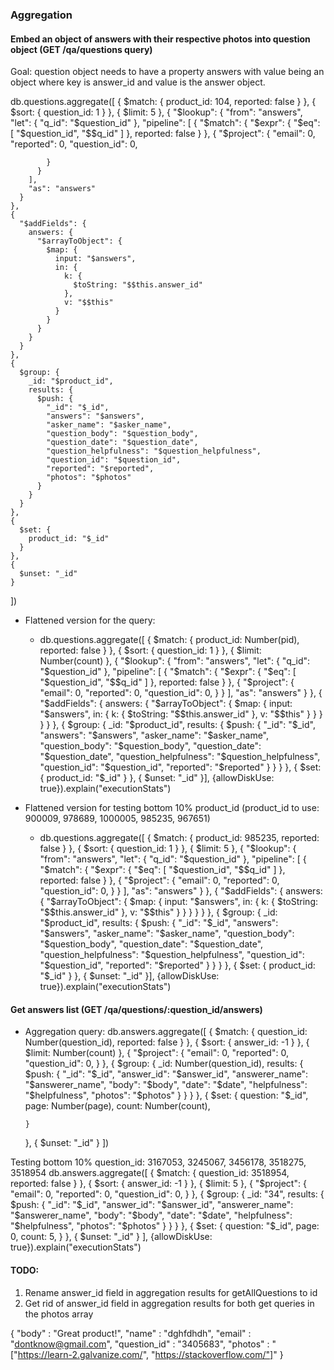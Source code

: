 ### Aggregation

#### Embed an object of answers with their respective photos into question object (GET /qa/questions query)

Goal: question object needs to have a property answers with value being an object where key is answer_id and value is the answer object.

  db.questions.aggregate([
    {
      $match: {
        product_id: 104,
        reported: false
      }
    },
    {
      $sort: {
        question_id: 1
      }
    },
    {
      $limit: 5
    },
    {
      "$lookup": {
        "from": "answers",
        "let": {
          "q_id": "$question_id"
        },
        "pipeline": [
          {
            "$match": {
              "$expr": {
                "$eq": [
                  "$question_id",
                  "$$q_id"
                ]
              },
              reported: false
            }
          },
          {
            "$project": {
              "email": 0,
              "reported": 0,
              "question_id": 0,

            }
          }
        ],
        "as": "answers"
      }
    },
    {
      "$addFields": {
        answers: {
          "$arrayToObject": {
            $map: {
              input: "$answers",
              in: {
                k: {
                  $toString: "$$this.answer_id"
                },
                v: "$$this"
              }
            }
          }
        }
      }
    },
    {
      $group: {
        _id: "$product_id",
        results: {
          $push: {
            "_id": "$_id",
            "answers": "$answers",
            "asker_name": "$asker_name",
            "question_body": "$question_body",
            "question_date": "$question_date",
            "question_helpfulness": "$question_helpfulness",
            "question_id": "$question_id",
            "reported": "$reported",
            "photos": "$photos"
          }
        }
      }
    },
    {
      $set: {
        product_id: "$_id"
      }
    },
    {
      $unset: "_id"
    }
  ])

  - Flattened version for the query:
    - db.questions.aggregate([ { $match: { product_id: Number(pid), reported: false } }, { $sort: { question_id: 1 } }, { $limit: Number(count) }, { "$lookup": { "from": "answers", "let": { "q_id": "$question_id" }, "pipeline": [ { "$match": { "$expr": { "$eq": [ "$question_id", "$$q_id" ] }, reported: false } }, { "$project": { "email": 0, "reported": 0, "question_id": 0, } } ], "as": "answers" } }, { "$addFields": { answers: { "$arrayToObject": { $map: { input: "$answers", in: { k: { $toString: "$$this.answer_id" }, v: "$$this" } } } } } }, { $group: { _id: "$product_id", results: { $push: { "_id": "$_id", "answers": "$answers", "asker_name": "$asker_name", "question_body": "$question_body", "question_date": "$question_date", "question_helpfulness": "$question_helpfulness", "question_id": "$question_id", "reported": "$reported" } } } }, { $set: { product_id: "$_id" } }, { $unset: "_id" }], {allowDiskUse: true}).explain("executionStats")

  - Flattened version for testing bottom 10% product_id (product_id to use: 900009, 978689, 1000005, 985235, 967651)
    - db.questions.aggregate([ { $match: { product_id: 985235, reported: false } }, { $sort: { question_id: 1 } }, { $limit: 5 }, { "$lookup": { "from": "answers", "let": { "q_id": "$question_id" }, "pipeline": [ { "$match": { "$expr": { "$eq": [ "$question_id", "$$q_id" ] }, reported: false } }, { "$project": { "email": 0, "reported": 0, "question_id": 0, } } ], "as": "answers" } }, { "$addFields": { answers: { "$arrayToObject": { $map: { input: "$answers", in: { k: { $toString: "$$this.answer_id" }, v: "$$this" } } } } } }, { $group: { _id: "$product_id", results: { $push: { "_id": "$_id", "answers": "$answers", "asker_name": "$asker_name", "question_body": "$question_body", "question_date": "$question_date", "question_helpfulness": "$question_helpfulness", "question_id": "$question_id", "reported": "$reported" } } } }, { $set: { product_id: "$_id" } }, { $unset: "_id" }], {allowDiskUse: true}).explain("executionStats")

#### Get answers list (GET /qa/questions/:question_id/answers)

- Aggregation query:
    db.answers.aggregate([
    {
      $match: {
        question_id: Number(question_id),
        reported: false
      }
    },
    {
      $sort: {
        answer_id: -1
      }
    },
    {
      $limit: Number(count)
    },
    {
      "$project": {
        "email": 0,
        "reported": 0,
        "question_id": 0,
      }
    },
    {
      $group: {
        _id: Number(question_id),
        results: {
          $push: {
            "_id": "$_id",
            "answer_id": "$answer_id",
            "answerer_name": "$answerer_name",
            "body": "$body",
            "date": "$date",
            "helpfulness": "$helpfulness",
            "photos": "$photos"
          }
        }
      }
    },
    {
      $set: {
        question: "$_id",
        page: Number(page),
        count: Number(count),

      }
    },
    {
      $unset: "_id"
    }
  ])

Testing bottom 10% question_id: 3167053, 3245067, 3456178, 3518275, 3518954
  db.answers.aggregate([ { $match: { question_id: 3518954, reported: false } }, { $sort: { answer_id: -1 } }, { $limit: 5 }, { "$project": { "email": 0, "reported": 0, "question_id": 0, } }, { $group: { _id: "34", results: { $push: { "_id": "$_id", "answer_id": "$answer_id", "answerer_name": "$answerer_name", "body": "$body", "date": "$date", "helpfulness": "$helpfulness", "photos": "$photos" } } } }, { $set: { question: "$_id", page: 0, count: 5, } }, { $unset: "_id" } ], {allowDiskUse: true}).explain("executionStats")

  #### TODO:
  1. Rename answer_id field in aggregation results for getAllQuestions to id
  2. Get rid of answer_id field in aggregation results for both get queries in the photos array

{
    "body" : "Great product!",
    "name" : "dghfdhdh",
    "email" : "dontknow@gmail.com",
    "question_id" : "3405683",
    "photos" : "["https://learn-2.galvanize.com/", "https://stackoverflow.com/"]"
}